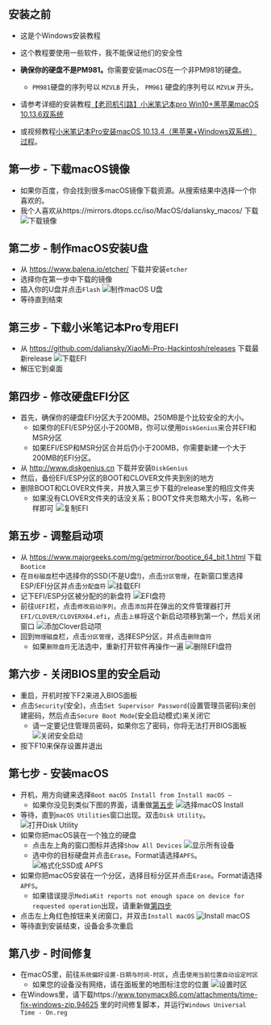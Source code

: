 ## 安装之前

- 这是个Windows安装教程
- 这个教程要使用一些软件，我不能保证他们的安全性
- <b>确保你的硬盘不是PM981。</b>你需要安装macOS在一个非PM981的硬盘。
  - `PM981`硬盘的序列号以 `MZVLB` 开头， `PM961` 硬盘的序列号以 `MZVLW` 开头。

- 请参考详细的安装教程[【老司机引路】小米笔记本pro Win10+黑苹果macOS 10.13.6双系统](http://www.miui.com/thread-11363672-1-1.html)

- 或视频教程[小米笔记本Pro安装macOS 10.13.4（黑苹果+Windows双系统）过程](https://www.bilibili.com/video/av23052183)。


## 第一步 - 下载macOS镜像

- 如果你百度，你会找到很多macOS镜像下载资源。从搜索结果中选择一个你喜欢的。
- 我个人喜欢从https://mirrors.dtops.cc/iso/MacOS/daliansky_macos/ 下载
<img src="https://github.com/daliansky/XiaoMi-Pro/raw/master/wiki/img/Installation_1.JPG" alt="下载镜像">&nbsp;


## 第二步 - 制作macOS安装U盘

- 从 https://www.balena.io/etcher/ 下载并安装`etcher`
- 选择你在第一步中下载的镜像
- 插入你的U盘并点击`Flash`
<img src="https://github.com/daliansky/XiaoMi-Pro/raw/master/wiki/img/Installation_2.JPG" alt="制作macOS U盘">&nbsp;
- 等待直到结束


## 第三步 - 下载小米笔记本Pro专用EFI

- 从 https://github.com/daliansky/XiaoMi-Pro-Hackintosh/releases 下载最新release
<img src="https://github.com/daliansky/XiaoMi-Pro/raw/master/wiki/img/Installation_4.JPG" alt="下载EFI">&nbsp;
- 解压它到桌面


## 第四步 - 修改硬盘EFI分区

- 首先，确保你的硬盘EFI分区大于200MB。250MB是个比较安全的大小。
  - 如果你的EFI/ESP分区小于200MB，你可以使用`DiskGenius`来合并EFI和MSR分区
  - 如果EFI/ESP和MSR分区合并后仍小于200MB，你需要新建一个大于200MB的EFI分区。
- 从 http://www.diskgenius.cn 下载并安装`DiskGenius`
- 然后，备份EFI/ESP分区的BOOT和CLOVER文件夹到别的地方
- 删除BOOT和CLOVER文件夹，并放入第三步下载的release里的相应文件夹
  - 如果没有CLOVER文件夹的话没关系；BOOT文件夹忽略大小写，名称一样即可
<img src="https://github.com/daliansky/XiaoMi-Pro/raw/master/wiki/img/Installation_5_cn.jpg" alt="复制EFI">&nbsp;


## 第五步 - 调整启动项

- 从 https://www.majorgeeks.com/mg/getmirror/bootice_64_bit,1.html 下载`Bootice`
- 在`目标磁盘`栏中选择你的SSD(不是U盘!)，点击`分区管理`，在新窗口里选择ESP/EFI分区并点击`分配盘符`
<img src="https://github.com/daliansky/XiaoMi-Pro/raw/master/wiki/img/Installation_6_cn.jpg" alt="挂载EFI">&nbsp;
- 记下EFI/ESP分区被分配的的新盘符
<img src="https://github.com/daliansky/XiaoMi-Pro/raw/master/wiki/img/Installation_7.jpg" alt="EFI盘符">&nbsp;
- 前往`UEFI`栏，点击`修改启动序列`，点击`添加`并在弹出的文件管理器打开`EFI/CLOVER/CLOVERX64.efi`，点击`上移`将这个新启动项移到第一个，然后关闭窗口
<img src="https://github.com/daliansky/XiaoMi-Pro/raw/master/wiki/img/Installation_8_cn.jpg" alt="添加Clover启动项">&nbsp;
- 回到`物理磁盘`栏，点击`分区管理`，选择ESP分区，并点击`删除盘符`
  - 如果`删除盘符`无法选中，重新打开软件再操作一遍
<img src="https://github.com/daliansky/XiaoMi-Pro/raw/master/wiki/img/Installation_9_cn.jpg" alt="删除EFI盘符">&nbsp;


## 第六步 - 关闭BIOS里的安全启动

- 重启，开机时按下F2来进入BIOS面板
- 点击`Security`(安全)，点击`Set Supervisor Password`(设置管理员密码)来创建密码，然后点击`Secure Boot Mode`(安全启动模式)来关闭它
  - 请一定要记住管理员密码，如果你忘了密码，你将无法打开BIOS面板
<img src="https://github.com/daliansky/XiaoMi-Pro/raw/master/wiki/img/Installation_10.jpg" alt="关闭安全启动">&nbsp;
- 按下F10来保存设置并退出


## 第七步 - 安装macOS

- 开机，用方向键来选择`Boot macOS Install from Install macOS ~`
  - 如果你没见到类似下图的界面，请重做[第五步](https://github.com/daliansky/XiaoMi-Pro-Hackintosh/wiki/安装#第五步---调整启动项)
<img src="https://github.com/daliansky/XiaoMi-Pro/raw/master/wiki/img/Installation_11.jpg" alt="选择macOS Install">&nbsp;
- 等待，直到`macOS Utilities`窗口出现。双击`Disk Utility`。
<img src="https://github.com/daliansky/XiaoMi-Pro/raw/master/wiki/img/Installation_12.jpg" alt="打开Disk Utility">&nbsp;
- 如果你把macOS装在一个独立的硬盘
  - 点击左上角的窗口图标并选择`Show All Devices`
<img src="https://github.com/daliansky/XiaoMi-Pro/raw/master/wiki/img/Installation_13.jpg" alt="显示所有设备">&nbsp;
  - 选中你的目标硬盘并点击`Erase`。Format请选择`APFS`。
<img src="https://github.com/daliansky/XiaoMi-Pro/raw/master/wiki/img/Installation_14.jpg" alt="格式化SSD成 APFS">&nbsp;
- 如果你把macOS安装在一个分区，选择目标分区并点击`Erase`。Format请选择`APFS`。
  - 如果错误提示`MediaKit reports not enough space on device for requested operation`出现，请重新做[第四步](https://github.com/daliansky/XiaoMi-Pro-Hackintosh/wiki/安装#第四步---修改硬盘efi分区)
- 点击左上角红色按钮来关闭窗口，并双击`Install macOS`
<img src="https://github.com/daliansky/XiaoMi-Pro/raw/master/wiki/img/Installation_15.jpg" alt="Install macOS">&nbsp;
- 等待直到安装结束，设备会多次重启


## 第八步 - 时间修复

- 在macOS里，前往`系统偏好设置-日期与时间-时区`，点击`使用当前位置自动设定时区`
  - 如果您的设备没有网络，请在面板里的地图标注您的位置
<img src="https://github.com/daliansky/XiaoMi-Pro/raw/master/wiki/img/Installation_16_cn.jpg" alt="设置时区">&nbsp;
- 在Windows里，请下载https://www.tonymacx86.com/attachments/time-fix-windows-zip.94625 里的时间修复脚本，并运行`Windows Universal Time - On.reg`
